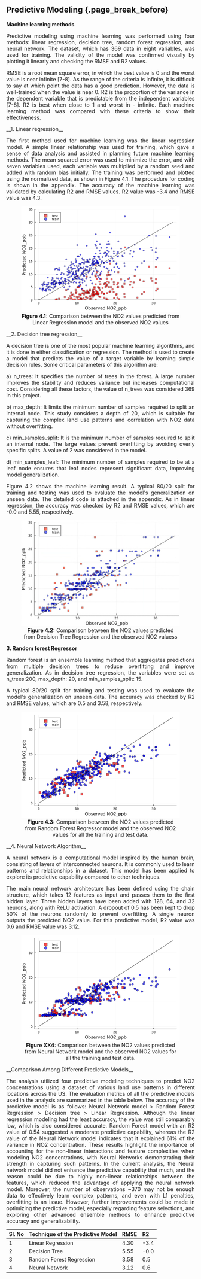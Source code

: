 ## Predictive Modeling {.page_break_before}
   
__Machine learning methods__ 
<p style="text-align:justify;">
Predictive modeling using machine learning was performed using four methods: linear regression, decision tree, random forest regression, and neural network. The dataset, which has 369 data in eight variables, was used for training. The validity of the model was confirmed visually by plotting it linearly and checking the RMSE and R2 values.
</p>

<p style="text-align:justify;">
RMSE is a root mean square error, in which the best value is 0 and the worst value is near infinite [7-8]. As the range of the criteria is infinite, it is difficult to say at which point the data has a good prediction. However, the data is well-trained when the value is near 0. R2 is the proportion of the variance in the dependent variable that is predictable from the independent variables [7-8]. R2 is best when close to 1 and worst in - infinite. Each machine learning method was compared with these criteria to show their effectiveness.
</p>

<p style="text-align:justify;">
__1. Linear regression__  
</p>

<p style="text-align:justify;">
The first method used for machine learning was the linear regression model. A simple linear relationship was used for training, which gave a sense of data analysis and assisted in planning future machine learning methods. The mean squared error was used to minimize the error, and with seven variables used, each variable was multiplied by a random seed and added with random bias initially. The training was performed and plotted using the normalized data, as shown in Figure 4.1. The procedure for coding is shown in the appendix. The accuracy of the machine learning was validated by calculating R2 and RMSE values. R2 value was -3.4 and RMSE value was 4.3.
</p>

<figure style="text-align: center;">
    <img src="https://github.com/uiceds/project-team492/blob/main/content/images/S_linear.png?raw=true" alt="Sample Image">
    <figcaption><strong>Figure 4.1:</strong> Comparison between the NO2 values predicted from Linear Regression model and the observed NO2 values </figcaption>
</figure>

<p style="text-align:justify;">
__2. Decision tree regression__
</p>

<p style="text-align:justify;">
A decision tree is one of the most popular machine learning algorithms, and it is done in either classification or regression. The method is used to create a model that predicts the value of a target variable by learning simple decision rules. Some critical parameters of this algorithm are:
</p>

<p style="text-align:justify;">    
a) n_trees: It specifies the number of trees in the forest. A large number improves the stability and reduces variance but increases computational cost. Considering all these factors, the value of n_trees was considered 369 in this project.
</p>

<p style="text-align:justify;">  
b) max_depth: It limits the minimum number of samples required to split an internal node. This study considers a depth of 20, which is suitable for capturing the complex land use patterns and correlation with NO2 data without overfitting.
</p>

<p style="text-align:justify;">  
c) min_samples_split: It is the minimum number of samples required to split an internal node. The large values prevent overfitting by avoiding overly specific splits. A value of 2 was considered in the model.
</p>
   
</p><p style="text-align:justify;">  
d) min_samples_leaf: The minimum number of samples required to be at a leaf node ensures that leaf nodes represent significant data, improving model generalization. 
</p>

<p style="text-align:justify;">  
Figure 4.2 shows the machine learning result. A typical 80/20 split for training and testing was used to evaluate the model's generalization on unseen data. The detailed code is attached in the appendix. As in linear regression, the accuracy was checked by R2 and RMSE values, which are -0.0 and 5.55, respectively.
</p>

<figure style="text-align: center;">
    <img src="https://github.com/uiceds/project-team492/blob/main/content/images/Decision_regression.png?raw=true" alt="Sample Image">
    <figcaption><strong>Figure 4.2:</strong> Comparison between the NO2 values predicted from Decision Tree Regression and the observed NO2 valuess </figcaption>
</figure>

__3. Random forest Regressor__
<p style="text-align:justify;">   
Random forest is an ensemble learning method that aggregates predictions from multiple decision trees to reduce overfitting and improve generalization. As in decision tree regression, the variables were set as n_trees:200, max_depth: 20, and min_samples_split: 15.
</p>

<p style="text-align:justify;">  
A typical 80/20 split for training and testing was used to evaluate the model's generalization on unseen data. The accuracy was checked by R2 and RMSE values, which are 0.5 and 3.58, respectively.
</p>

<figure style="text-align: center;">
    <img src="https://github.com/uiceds/project-team492/blob/main/content/images/Random%20Forest%201.png?raw=true">
    <figcaption><strong>Figure 4.3:</strong> Comparison between the NO2 values predicted from Random Forest Regressor model and the observed NO2 values for all the training and test data.  </figcaption>
</figure>
 
<p style="text-align:justify;"> 
__4. Neural Network Algorithm__
</p>
   
<p style="text-align:justify;">     
A neural network is a computational model inspired by the human brain, consisting of layers of interconnected neurons. It is commonly used to learn patterns and relationships in a dataset. This model has been applied to explore its predictive capability compared to other techniques. 
</p>

<p style="text-align:justify;">  
The main neural network architecture has been defined using the chain structure, which takes 12 features as input and passes them to the first hidden layer. Three hidden layers have been added with 128, 64, and 32 neurons, along with ReLU activation. A dropout of 0.5 has been kept to drop 50% of the neurons randomly to prevent overfitting. A single neuron outputs the predicted NO2 value. For this predictive model, R2 value was 0.6 and RMSE value was 3.12.
</p>

<figure style="text-align: center;">
    <img src="https://github.com/uiceds/project-team492/blob/main/content/images/Neural%20Network.png?raw=true">
    <figcaption><strong>Figure XX4:</strong> Comparison between the NO2 values predicted from Neural Network model and the observed NO2 values for all the training and test data. </figcaption>
</figure>

<p style="text-align:justify;"> 
__Comparison Among Different Predictive Models__
</p>

<p style="text-align:justify;">  
The analysis utilized four predictive modeling techniques to predict NO2 concentrations using a dataset of various land use patterns in different locations across the US. The evaluation metrics of all the predictive models used in the analysis are summarized in the table below. The accuracy of the predictive model is as follows: Neural Network model > Random Forest Regression > Decision tree > Linear Regression. Although the linear regression modeling had the least accuracy, the value was still comparably low, which is also considered accurate. Random Forest model with an R2 value of 0.54 suggested a moderate predictive capability, whereas the R2 value of the Neural Network model indicates that it explained 61% of the variance in NO2 concentration. These results highlight the importance of accounting for the non-linear interactions and feature complexities when modeling NO2 concentrations, with Neural Networks demonstrating their strength in capturing such patterns. In the current analysis, the Neural network model did not enhance the predictive capability that much, and the reason could be due to highly non-linear relationships between the features, which reduced the advantage of applying the neural network model. Moreover, the number of observations ~370 may not be enough data to effectively learn complex patterns, and even with L1 penalties, overfitting is an issue. However, further improvements could be made in optimizing the predictive model, especially regarding feature selections, and exploring other advanced ensemble methods to enhance predictive accuracy and generalizability.
</p>

| Sl. No |   Technique of the Predictive Model  | RMSE | R2 |
|:-------|:-------------------------------------|:-----|:---|
|    1   |            Linear Regression         | 4.30 |-3.4|
|    2   |             Decision Tree            | 5.55 |-0.0|
|    3   |        Random Forest Regression      | 3.58 |0.5 | 
|    4   |             Neural Network           | 3.12 |0.6 |
